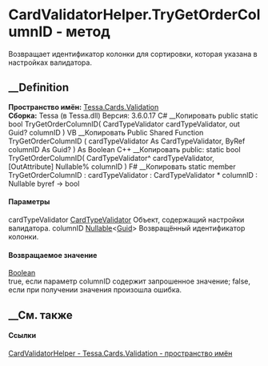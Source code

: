# CardValidatorHelper.TryGetOrderColumnID - метод
Возвращает идентификатор колонки для сортировки, которая указана в настройках
валидатора.
## __Definition
 **Пространство имён:** [Tessa.Cards.Validation](N_Tessa_Cards_Validation.htm)  
 **Сборка:** Tessa (в Tessa.dll) Версия: 3.6.0.17
C# __Копировать
     public static bool TryGetOrderColumnID(
    	CardTypeValidator cardTypeValidator,
    	out Guid? columnID
    )
VB __Копировать
     Public Shared Function TryGetOrderColumnID ( 
    	cardTypeValidator As CardTypeValidator,
    	<OutAttribute> ByRef columnID As Guid?
    ) As Boolean
C++ __Копировать
     public:
    static bool TryGetOrderColumnID(
    	CardTypeValidator^ cardTypeValidator, 
    	[OutAttribute] Nullable<Guid>% columnID
    )
F# __Копировать
     static member TryGetOrderColumnID : 
            cardTypeValidator : CardTypeValidator * 
            columnID : Nullable<Guid> byref -> bool 
#### Параметры
cardTypeValidator [CardTypeValidator](T_Tessa_Cards_CardTypeValidator.htm)
    Объект, содержащий настройки валидатора.
columnID
[Nullable](https://learn.microsoft.com/dotnet/api/system.nullable-1)<[Guid](https://learn.microsoft.com/dotnet/api/system.guid)>
    Возвращённый идентификатор колонки.
#### Возвращаемое значение
[Boolean](https://learn.microsoft.com/dotnet/api/system.boolean)  
true, если параметр columnID содержит запрошенное значение; false, если при
получении значения произошла ошибка.
## __См. также
#### Ссылки
[CardValidatorHelper - ](T_Tessa_Cards_Validation_CardValidatorHelper.htm)
[Tessa.Cards.Validation - пространство имён](N_Tessa_Cards_Validation.htm)
